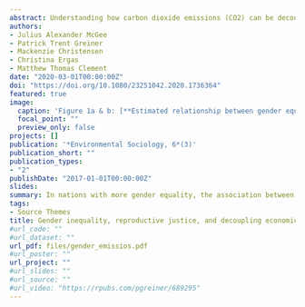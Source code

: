 ```yaml
---
abstract: Understanding how carbon dioxide emissions (CO2) can be decoupled from economic growth is an important part of planning for climate change mitigation. A variety of critical environmental theories contend that the oppression of marginalized groups is interconnected with the mistreatment and destruction of nature. As a result, social equity, or the removal of barriers of structural inequality, often coincide with environmental quality and reduced environmental degradation. To date, there is limited research on the dialectical relationship between inequality, economic growth, and the environment. The present study seeks to further understand the relationship between social inequality and the environment by assessing how gender equality decouples economic growth from CO2 emissions. We construct a fixed-effects panel regression model with robust standard errors that accounts for clustering in 140 nations to assess how gender inequality interacts with GDP per capita to influence CO2 emissions per capita. Our findings indicate that in nations with more gender equality, the association between GDP per capita and CO2 emissions is much lower than in nations with higher levels of gender inequality.
authors:
- Julius Alexander McGee
- Patrick Trent Greiner
- Mackenzie Christensen
- Christina Ergas
- Matthew Thomas Clement
date: "2020-03-01T00:00:00Z"
doi: "https://doi.org/10.1080/23251042.2020.1736364"
featured: true
image:
  caption: 'Figure 1a & b: [**Estimated relationship between gender equity, economic development, and emissions per capita.**](https://www.tandfonline.com/doi/abs/10.1080/23251042.2020.1736364)'
  focal_point: ""
  preview_only: false
projects: []
publication: '*Environmental Sociology, 6*(3)'
publication_short: ""
publication_types:
- "2"
publishDate: "2017-01-01T00:00:00Z"
slides:
summary: In nations with more gender equality, the association between GDP per capita and CO2 emissions is much lower than in nations with higher levels of gender inequality.
tags:
- Source Themes
title: Gender inequality, reproductive justice, and decoupling economic growth and emissions- a panel analysis of the moderating association of gender equality on the relationship between economic growth and CO2 emissions.
#url_code: ""
#url_dataset: ""
url_pdf: files/gender_emissios.pdf
#url_poster: ""
url_project: ""
#url_slides: ""
#url_source: ""
#url_video: "https://rpubs.com/pgreiner/689295"
---
```


